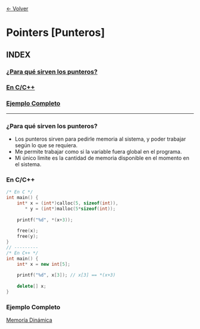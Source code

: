 [<- Volver](/ayudantia-lp1-2022-1c/README.md)
# Pointers [Punteros]
## INDEX
### [¿Para qué sirven los punteros?](#para-qué-sirven-los-punteros)
### [En C/C++](#en-cc)
### [Ejemplo Completo](#ejemplo-completo)
---
### ¿Para qué sirven los punteros?
- Los punteros sirven para pedirle memoria al sistema, y poder trabajar según lo que se requiera.
- Me permite trabajar como si la variable fuera global en el programa.
- Mi único limite es la cantidad de memoria disponible en el momento en el sistema.

### En C/C++
```cpp
/* En C */
int main() {
    int* x = (int*)calloc(5, sizeof(int)),
       * y = (int*)malloc(5*sizeof(int));
       
    printf("%d", *(x+3));
    
    free(x);
    free(y);
}
// ---------
/* En C++ */
int main() {
    int* x = new int[5];
       
    printf("%d", x[3]); // x[3] == *(x+3)
    
    delete[] x;
}
```

### Ejemplo Completo
[Memoría Dinámica](/RepasoDeC)